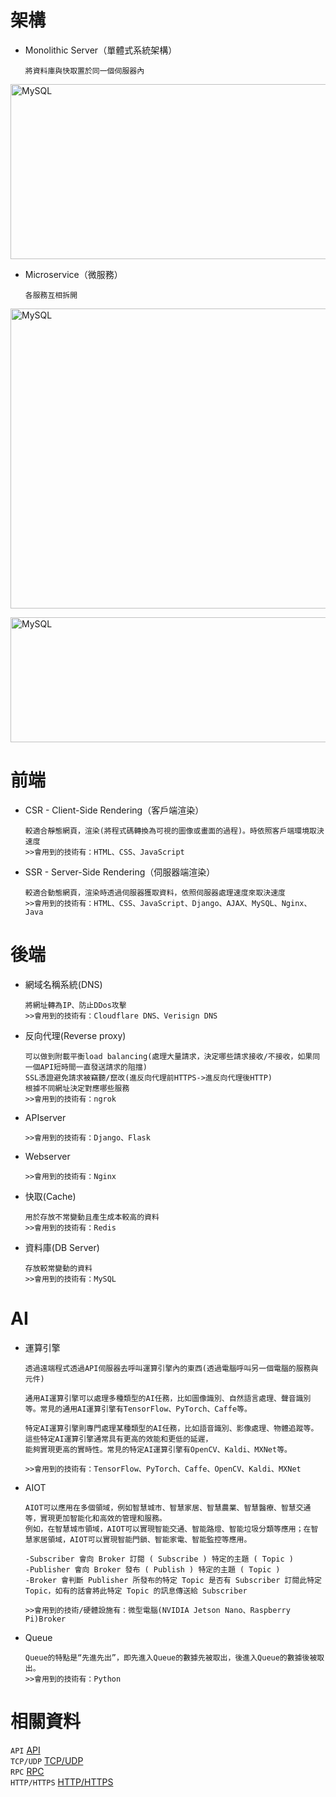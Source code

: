 
<h1>架構</h1>

* Monolithic Server（單體式系統架構）

      將資料庫與快取置於同一個伺服器內
      
<img src="https://user-images.githubusercontent.com/97188330/215191264-24432a5b-372f-4a7b-bc8e-47087d32f0c6.png" width="700" height="280" alt="MySQL"/><br/>      
    
* Microservice（微服務）

      各服務互相拆開
      
<img src="https://user-images.githubusercontent.com/97188330/215177514-dcc8b85c-799d-48b2-a8c3-454eb58ee203.png" width="1000" height="480" alt="MySQL"/><br/>

<img src="https://user-images.githubusercontent.com/97188330/233123792-93387866-4146-4e91-bda3-647b89c44445.png" width="1000" height="200" alt="MySQL"/><br/>

<h1>前端</h1>

* CSR - Client-Side Rendering（客戶端渲染）

      較適合靜態網頁，渲染(將程式碼轉換為可視的圖像或畫面的過程)。時依照客戶端環境取決速度
      >>會用到的技術有：HTML、CSS、JavaScript
        
* SSR - Server-Side Rendering（伺服器端渲染）

      較適合動態網頁，渲染時透過伺服器獲取資料，依照伺服器處理速度來取決速度
      >>會用到的技術有：HTML、CSS、JavaScript、Django、AJAX、MySQL、Nginx、Java
      
<h1>後端</h1>

* 網域名稱系統(DNS)

      將網址轉為IP、防止DDos攻擊
      >>會用到的技術有：Cloudflare DNS、Verisign DNS
      
* 反向代理(Reverse proxy)

      可以做到附載平衡load balancing(處理大量請求，決定哪些請求接收/不接收，如果同一個API短時間一直發送請求的阻擋)
      SSL憑證避免請求被竊聽/竄改(進反向代理前HTTPS->進反向代理後HTTP)
      根據不同網址決定對應哪些服務
      >>會用到的技術有：ngrok
      
* APIserver
 
      >>會用到的技術有：Django、Flask
      
* Webserver

      >>會用到的技術有：Nginx
      
* 快取(Cache)

      用於存放不常變動且產生成本較高的資料
      >>會用到的技術有：Redis
      
* 資料庫(DB Server)

      存放較常變動的資料    
      >>會用到的技術有：MySQL
      
<h1>AI</h1>

* 運算引擎

      透過遠端程式透過API伺服器去呼叫運算引擎內的東西(透過電腦呼叫另一個電腦的服務與元件)
      
      通用AI運算引擎可以處理多種類型的AI任務，比如圖像識別、自然語言處理、聲音識別等。常見的通用AI運算引擎有TensorFlow、PyTorch、Caffe等。
      
      特定AI運算引擎則專門處理某種類型的AI任務，比如語音識別、影像處理、物體追蹤等。這些特定AI運算引擎通常具有更高的效能和更低的延遲，
      能夠實現更高的實時性。常見的特定AI運算引擎有OpenCV、Kaldi、MXNet等。
      
      >>會用到的技術有：TensorFlow、PyTorch、Caffe、OpenCV、Kaldi、MXNet
      
* AIOT

      AIOT可以應用在多個領域，例如智慧城市、智慧家居、智慧農業、智慧醫療、智慧交通等，實現更加智能化和高效的管理和服務。
      例如，在智慧城市領域，AIOT可以實現智能交通、智能路燈、智能垃圾分類等應用；在智慧家居領域，AIOT可以實現智能門鎖、智能家電、智能監控等應用。
      
      -Subscriber 會向 Broker 訂閱 ( Subscribe ) 特定的主題 ( Topic )
      -Publisher 會向 Broker 發布 ( Publish ) 特定的主題 ( Topic )
      -Broker 會判斷 Publisher 所發布的特定 Topic 是否有 Subscriber 訂閱此特定 Topic，如有的話會將此特定 Topic 的訊息傳送給 Subscriber
      
      >>會用到的技術/硬體設施有：微型電腦(NVIDIA Jetson Nano、Raspberry Pi)Broker

* Queue

      Queue的特點是“先進先出”，即先進入Queue的數據先被取出，後進入Queue的數據後被取出。
      >>會用到的技術有：Python
      
<h1>相關資料</h1>

`API`
<a href="https://www.da-vinci.com.tw/tw/blog/api#nav-item-3">API</a>
<br>
`TCP/UDP`
<a href="https://nordvpn.com/zh-tw/blog/tcp-udp-bijiao/">TCP/UDP</a>
<br>
`RPC`
<a href="https://learn.microsoft.com/zh-tw/windows/win32/rpc/how-rpc-works">RPC</a>
<br>
`HTTP/HTTPS`
<a href="https://tw.alphacamp.co/blog/http-https-difference">HTTP/HTTPS</a>
<br>

